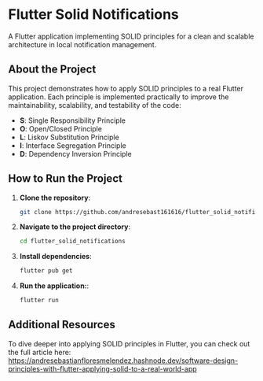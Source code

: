 # Flutter Solid Notifications

A Flutter application implementing SOLID principles for a clean and scalable architecture in local notification management.

## About the Project

This project demonstrates how to apply SOLID principles to a real Flutter application. Each principle is implemented practically to improve the maintainability, scalability, and testability of the code:

- **S**: Single Responsibility Principle
- **O**: Open/Closed Principle
- **L**: Liskov Substitution Principle
- **I**: Interface Segregation Principle
- **D**: Dependency Inversion Principle

## How to Run the Project

1. **Clone the repository**:

   ```bash
   git clone https://github.com/andresebast161616/flutter_solid_notifications.git

2. **Navigate to the project directory**:
    
    ```bash
    cd flutter_solid_notifications

3. **Install dependencies**:
    
    ```bash
    flutter pub get

4. **Run the application:**:

    ```bash
    flutter run

## Additional Resources
To dive deeper into applying SOLID principles in Flutter, you can check out the full article here:
https://andresebastianfloresmelendez.hashnode.dev/software-design-principles-with-flutter-applying-solid-to-a-real-world-app